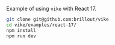 Example of using `vike` with React 17.

```bash
git clone git@github.com:brillout/vike
cd vike/examples/react-17/
npm install
npm run dev
```
